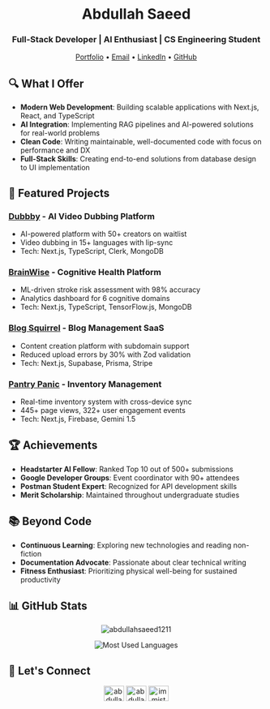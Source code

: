 <h1 align='center'>Abdullah Saeed</h1>
<h3 align='center'>Full-Stack Developer | AI Enthusiast | CS Engineering Student</h3>

<p align='center'>
  <a href="https://abdullahsaeed.me" target="_blank">Portfolio</a> •
  <a href="mailto:abdullah.saeed1724@gmail.com">Email</a> •
  <a href="https://www.linkedin.com/in/abdullah-saeed1211/">LinkedIn</a> •
  <a href="https://github.com/AbdullahSaeed1211">GitHub</a>
</p>

## 🔍 What I Offer

- **Modern Web Development**: Building scalable applications with Next.js, React, and TypeScript
- **AI Integration**: Implementing RAG pipelines and AI-powered solutions for real-world problems
- **Clean Code**: Writing maintainable, well-documented code with focus on performance and DX
- **Full-Stack Skills**: Creating end-to-end solutions from database design to UI implementation

## 🚀 Featured Projects

### [Dubbby](https://dubbby.com) - AI Video Dubbing Platform
- AI-powered platform with 50+ creators on waitlist
- Video dubbing in 15+ languages with lip-sync
- Tech: Next.js, TypeScript, Clerk, MongoDB

### [BrainWise](https://brainwise-health.vercel.app) - Cognitive Health Platform
- ML-driven stroke risk assessment with 98% accuracy
- Analytics dashboard for 6 cognitive domains
- Tech: Next.js, TypeScript, TensorFlow.js, MongoDB

### [Blog Squirrel](https://blog-squirrel.vercel.app) - Blog Management SaaS
- Content creation platform with subdomain support
- Reduced upload errors by 30% with Zod validation
- Tech: Next.js, Supabase, Prisma, Stripe

### [Pantry Panic](https://pantry-panic.vercel.app) - Inventory Management
- Real-time inventory system with cross-device sync
- 445+ page views, 322+ user engagement events
- Tech: Next.js, Firebase, Gemini 1.5

## 🏆 Achievements

- **Headstarter AI Fellow**: Ranked Top 10 out of 500+ submissions
- **Google Developer Groups**: Event coordinator with 90+ attendees
- **Postman Student Expert**: Recognized for API development skills
- **Merit Scholarship**: Maintained throughout undergraduate studies

## 📚 Beyond Code

- **Continuous Learning**: Exploring new technologies and reading non-fiction
- **Documentation Advocate**: Passionate about clear technical writing
- **Fitness Enthusiast**: Prioritizing physical well-being for sustained productivity

## 📊 GitHub Stats

<p align="center">
  <img src="https://github-readme-streak-stats.herokuapp.com/?user=abdullahsaeed1211&theme=dark" alt="abdullahsaeed1211" />
</p>

<p align="center">
  <img src="https://github-readme-stats.vercel.app/api/top-langs?username=abdullahsaeed1211&show_icons=true&locale=en&layout=compact&theme=dark" alt="Most Used Languages" />
</p>

## 🤝 Let's Connect

<p align="center">
  <a href="https://linkedin.com/in/abdullah-saeed1211" target="_blank"><img align="center" src="https://raw.githubusercontent.com/rahuldkjain/github-profile-readme-generator/master/src/images/icons/Social/linked-in-alt.svg" alt="abdullah-saeed1211" height="30" width="40" /></a>
  <a href="https://www.leetcode.com/abdullahsaeed" target="_blank"><img align="center" src="https://raw.githubusercontent.com/rahuldkjain/github-profile-readme-generator/master/src/images/icons/Social/leet-code.svg" alt="abdullahsaeed" height="30" width="40" /></a>
  <a href="https://discord.gg/immist#1211" target="_blank"><img align="center" src="https://raw.githubusercontent.com/rahuldkjain/github-profile-readme-generator/master/src/images/icons/Social/discord.svg" alt="immist#1211" height="30" width="40" /></a>
</p>
